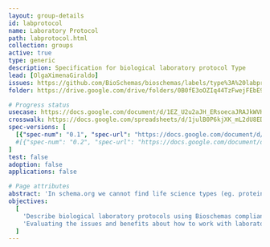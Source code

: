 ```yaml
---
layout: group-details
id: labprotocol
name: Laboratory Protocol
path: labprotocol.html
collection: groups
active: true
type: generic
description: Specification for biological laboratory protocol Type
lead: [OlgaXimenaGiraldo]
issues: https://github.com/BioSchemas/bioschemas/labels/type%3A%20labprotocols
folder: https://drive.google.com/drive/folders/0B0fE3oOZIq44TzFwejFEbE9WdXM

# Progress status
usecase: https://docs.google.com/document/d/1EZ_U2u2aJH_ERsoecaJRAJkWVHYGU2SK8HYSjvhEaMM/
crosswalk: https://docs.google.com/spreadsheets/d/1julB0P6kjXK_mL2dU8EDU9zMxIMah0_dYYeGt2Spllo/
spec-versions: [
  [{"spec-num": "0.1", "spec-url": "https://docs.google.com/document/d/1y3UQgdixhuVlZZ5hN0xwhqgOI-2HdDOkRzRkmQ7Hkxo/"}]#,
  #[{"spec-num": "0.2", "spec-url": "https://docs.google.com/document/d/1fn-of4cxGJLYiw1G3-KepZsIE0Ptq4GSx-h3jPmvdvc"}]
]
test: false
adoption: false
applications: false

# Page attributes
abstract: 'In schema.org we cannot find life science types (eg. protein, gene, biological pathway) except those types that overlap with healthcare and medicine domains defined by the health schema.org extension (eg. drug, artery). These life science types share many elements which can be captured in a common biological entity type.'
objectives:
  [
    'Describe biological laboratory protocols using Bioschemas compliant markup so protocols can be more easily indexed by search engines and registries.',
    'Evaluating the issues and benefits about how to work with laboratory protocols in schema.org and Bioschemas'
  ]
---
```

